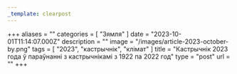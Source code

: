 ```yaml
---
_template: clearpost
---
```



+++
aliases = ""
categories = [ "Зямля" ]
date = "2023-10-01T11:14:07.000Z"
description = ""
image = "/images/article-2023-october-by.png"
tags = [ "2023", "кастрычнік", "клiмат" ]
title = "Кастрычнік 2023 года ў параўнанні з кастрычнікамi з 1922 па 2022 год"
type = "post"
url = ""
+++


